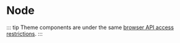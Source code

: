 # Node

::: tip
Theme components are under the same [browser API access restrictions](../guide/using-vue.md#browser-api-access-restrictions).
:::
